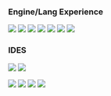 ### Engine/Lang Experience
[![](https://img.shields.io/badge/.NET-5C2D91?style=for-the-badge&logo=.net&logoColor=black)](https://github.com/BzzzThe18th)
[![](https://img.shields.io/badge/C%2B%2B-00599C?style=for-the-badge&logo=c%2B%2B&logoColor=black)](https://github.com/BzzzThe18th)
[![](https://img.shields.io/badge/Unity-100000?style=for-the-badge&logo=unity&logoColor=black)](https://github.com/BzzzThe18th)
[![](https://img.shields.io/badge/Python-3776AB?style=for-the-badge&logo=python&logoColor=black)](https://github.com/BzzzThe18th)
[![](https://img.shields.io/badge/JavaScript-F7DF1E?style=for-the-badge&logo=javascript&logoColor=black)](https://github.com/BzzzThe18th)
[![](https://img.shields.io/badge/Java-ED8B00?style=for-the-badge&logo=openjdk&logoColor=black)](https://github.com/BzzzThe18th)
[![](https://img.shields.io/badge/Lua-2C2D72?style=for-the-badge&logo=lua&logoColor=black)](https://github.com/BzzzThe18th)

### IDES
[![](https://img.shields.io/badge/Visual_Studio-5C2D91?style=for-the-badge&logo=visual%20studio&logoColor=black)](https://github.com/BzzzThe18th)
[![](https://img.shields.io/badge/Visual_Studio_Code-0078D4?style=for-the-badge&logo=visual%20studio%20code&logoColor=black)](https://github.com/BzzzThe18th)


[![](https://quotes-github-readme.vercel.app/api?type=vertical&theme=dark&quote=Fuck%20that%2C%20do%20your%20own%20shit%20you%20dumbass%20bitch)](https://github.com/anuraghazra/github-readme-stats#gh-dark-mode-only)
[![](https://github-readme-stats.vercel.app/api?username=BzzzThe18th&show_icons=true&card_width=1000&theme=dark#gh-dark-mode-only)]()
[![](https://github-readme-stats.vercel.app/api?username=BzzzThe18th&show_icons=true&card_width=1000&theme=default#gh-light-mode-only)](https://github.com/anuraghazra/github-readme-stats#gh-light-mode-only)
[![](https://spotify-recently-played-readme.vercel.app/api?user=5ijj1ef3gtzy3iaj3q4obv1wr&width=1000)](https://github.com/BzzzThe18th)
